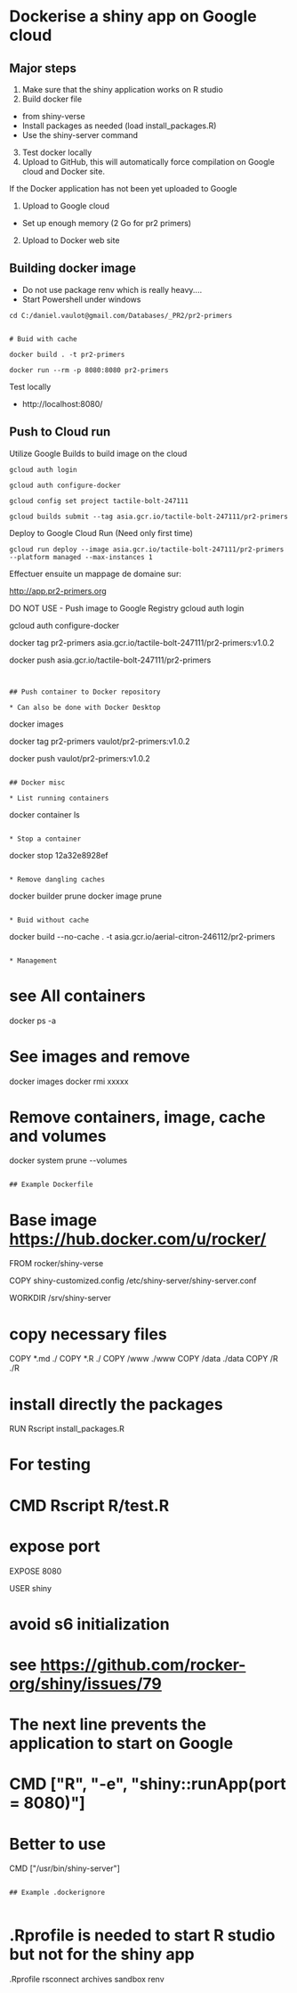 # Dockerise a shiny app on Google cloud

## Major steps

1. Make sure that the shiny application works on R studio
2. Build docker file 
  * from shiny-verse
  * Install packages as needed (load install_packages.R)
  * Use the shiny-server command
3. Test docker locally
4. Upload to GitHub, this will automatically force compilation on Google cloud and Docker site.

If the Docker application has not been yet uploaded to Google
1. Upload to Google cloud
  * Set up enough memory (2 Go for pr2 primers)
2. Upload to Docker web site

## Building docker image

* Do not use package renv which is really heavy....
* Start Powershell under windows

```
cd C:/daniel.vaulot@gmail.com/Databases/_PR2/pr2-primers


# Buid with cache

docker build . -t pr2-primers

docker run --rm -p 8080:8080 pr2-primers

```

Test locally

* http://localhost:8080/


## Push to Cloud run


Utilize Google Builds to build image on the cloud

```
gcloud auth login

gcloud auth configure-docker

gcloud config set project tactile-bolt-247111

gcloud builds submit --tag asia.gcr.io/tactile-bolt-247111/pr2-primers
```

Deploy to Google Cloud Run (Need only first time)

```
gcloud run deploy --image asia.gcr.io/tactile-bolt-247111/pr2-primers --platform managed --max-instances 1
```

Effectuer ensuite un mappage de domaine sur:

http://app.pr2-primers.org


DO NOT USE - Push image to Google Registry 
gcloud auth login

gcloud auth configure-docker

docker tag pr2-primers asia.gcr.io/tactile-bolt-247111/pr2-primers:v1.0.2

docker push asia.gcr.io/tactile-bolt-247111/pr2-primers
```


## Push container to Docker repository

* Can also be done with Docker Desktop

```
docker images

docker tag pr2-primers vaulot/pr2-primers:v1.0.2

docker push vaulot/pr2-primers:v1.0.2
```

## Docker misc

* List running containers

```
docker container ls
```

* Stop a container
```
docker stop 12a32e8928ef
```

* Remove dangling caches
```
docker builder prune
docker image prune
```

* Buid without cache
```
docker build --no-cache . -t asia.gcr.io/aerial-citron-246112/pr2-primers
```

* Management

```
# see All containers
docker ps -a

# See images and remove

docker images
docker rmi xxxxx

# Remove containers, image, cache and volumes

docker system prune --volumes
```

## Example Dockerfile

```

# Base image https://hub.docker.com/u/rocker/
FROM rocker/shiny-verse

COPY shiny-customized.config /etc/shiny-server/shiny-server.conf

WORKDIR /srv/shiny-server

# copy necessary files

COPY *.md ./
COPY *.R ./
COPY /www  ./www
COPY /data  ./data
COPY /R  ./R


# install directly the packages

RUN Rscript install_packages.R

# For testing
# CMD Rscript R/test.R


# expose port

EXPOSE 8080

USER shiny

# avoid s6 initialization
# see https://github.com/rocker-org/shiny/issues/79

# The next line prevents the application to start on Google
# CMD ["R", "-e", "shiny::runApp(port = 8080)"]

# Better to use
CMD ["/usr/bin/shiny-server"]

```

## Example .dockerignore


```
# .Rprofile is needed to start R studio but not for the shiny app
.Rprofile
rsconnect
archives
sandbox
renv
```
